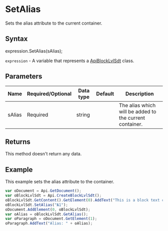 # SetAlias

Sets the alias attribute to the current container.

## Syntax

expression.SetAlias(sAlias);

`expression` - A variable that represents a [ApiBlockLvlSdt](../ApiBlockLvlSdt.md) class.

## Parameters

| **Name** | **Required/Optional** | **Data type** | **Default** | **Description** |
| ------------- | ------------- | ------------- | ------------- | ------------- |
| sAlias | Required | string |  | The alias which will be added to the current container. |

## Returns

This method doesn't return any data.

## Example

This example sets the alias attribute to the container.

```javascript
var oDocument = Api.GetDocument();
var oBlockLvlSdt = Api.CreateBlockLvlSdt();
oBlockLvlSdt.GetContent().GetElement(0).AddText("This is a block text content control with alias '№1'.");
oBlockLvlSdt.SetAlias("№1");
oDocument.AddElement(0, oBlockLvlSdt);
var oAlias = oBlockLvlSdt.GetAlias();
var oParagraph = oDocument.GetElement(1);
oParagraph.AddText("Alias: " + oAlias);
```

